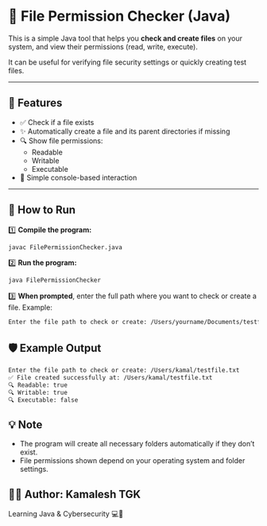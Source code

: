 # 🔐 File Permission Checker (Java)

This is a simple Java tool that helps you **check and create files** on your system, and view their permissions (read, write, execute).  

It can be useful for verifying file security settings or quickly creating test files.

---

## 📄 Features

- ✅ Check if a file exists
- ✨ Automatically create a file and its parent directories if missing
- 🔍 Show file permissions:
  - Readable
  - Writable
  - Executable
- 💬 Simple console-based interaction

---

## 🚀 How to Run

1️⃣ **Compile the program:**
```bash
javac FilePermissionChecker.java
```
2️⃣ **Run the program:**
```bash
java FilePermissionChecker
```
3️⃣ **When prompted**, enter the full path where you want to check or create a file.
Example:
```bash
Enter the file path to check or create: /Users/yourname/Documents/testfile.txt
```

## 🛡️ Example Output
```bash
Enter the file path to check or create: /Users/kamal/testfile.txt
✅ File created successfully at: /Users/kamal/testfile.txt
🔍 Readable: true
🔍 Writable: true
🔍 Executable: false
```

## 💡 Note
- The program will create all necessary folders automatically if they don’t exist.
- File permissions shown depend on your operating system and folder settings.

## 👨‍💻 Author: Kamalesh TGK<br>
Learning Java & Cybersecurity 💻🔐
